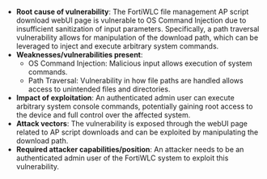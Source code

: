 - **Root cause of vulnerability**: The FortiWLC file management AP script download webUI page is vulnerable to OS Command Injection due to insufficient sanitization of input parameters. Specifically, a path traversal vulnerability allows for manipulation of the download path, which can be leveraged to inject and execute arbitrary system commands.
- **Weaknesses/vulnerabilities present**:
    - OS Command Injection: Malicious input allows execution of system commands.
    - Path Traversal: Vulnerability in how file paths are handled allows access to unintended files and directories.
- **Impact of exploitation**: An authenticated admin user can execute arbitrary system console commands, potentially gaining root access to the device and full control over the affected system.
- **Attack vectors**: The vulnerability is exposed through the webUI page related to AP script downloads and can be exploited by manipulating the download path.
- **Required attacker capabilities/position**: An attacker needs to be an authenticated admin user of the FortiWLC system to exploit this vulnerability.